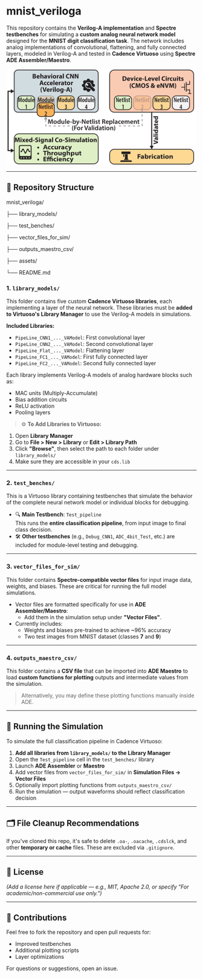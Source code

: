 # mnist_veriloga

This repository contains the **Verilog-A implementation** and **Spectre testbenches** for simulating a **custom analog neural network model** designed for the **MNIST digit classification task**. The network includes analog implementations of convolutional, flattening, and fully connected layers, modeled in Verilog-A and tested in **Cadence Virtuoso** using **Spectre ADE Assembler/Maestro**.

<p align="center">
  <img src="assets/Framework.png" width="500"/>
</p>

---

## 📁 Repository Structure

mnist_veriloga/

├── library_models/

├── test_benches/

├── vector_files_for_sim/

├── outputs_maestro_csv/

├── assets/

└── README.md


### 1. `library_models/`
This folder contains five custom **Cadence Virtuoso libraries**, each implementing a layer of the neural network. These libraries must be **added to Virtuoso's Library Manager** to use the Verilog-A models in simulations.

**Included Libraries:**
- `PipeLine_CNN1_..._VAModel`: First convolutional layer
- `PipeLine_CNN2_..._VAModel`: Second convolutional layer
- `PipeLine_Flat_..._VAModel`: Flattening layer
- `PipeLine_FC1_..._VAModel`: First fully connected layer
- `PipeLine_FC2_..._VAModel`: Second fully connected layer

Each library implements Verilog-A models of analog hardware blocks such as:
- MAC units (Multiply-Accumulate)
- Bias addition circuits
- ReLU activation
- Pooling layers

> ⚙️ **To Add Libraries to Virtuoso:**
1. Open **Library Manager**
2. Go to **File > New > Library** or **Edit > Library Path**
3. Click **"Browse"**, then select the path to each folder under `library_models/`
4. Make sure they are accessible in your `cds.lib`

---

### 2. `test_benches/`

This is a Virtuoso library containing testbenches that simulate the behavior of the complete neural network model or individual blocks for debugging.

- 🔍 **Main Testbench**: `Test_pipeline`  
   This runs the **entire classification pipeline**, from input image to final class decision.
- 🛠️ **Other testbenches** (e.g., `Debug_CNN1`, `ADC_4bit_Test`, etc.) are included for module-level testing and debugging.

---

### 3. `vector_files_for_sim/`

This folder contains **Spectre-compatible vector files** for input image data, weights, and biases. These are critical for running the full model simulations.

- Vector files are formatted specifically for use in **ADE Assembler/Maestro**:
  - Add them in the simulation setup under **"Vector Files"**.
- Currently includes:
  - Weights and biases pre-trained to achieve ~96% accuracy
  - Two test images from MNIST dataset (classes **7** and **9**)

---

### 4. `outputs_maestro_csv/`

This folder contains a **CSV file** that can be imported into **ADE Maestro** to load **custom functions for plotting** outputs and intermediate values from the simulation.

> Alternatively, you may define these plotting functions manually inside ADE.

---

## 🧪 Running the Simulation

To simulate the full classification pipeline in Cadence Virtuoso:

1. **Add all libraries from `library_models/` to the Library Manager**
2. Open the `Test_pipeline` cell in the `test_benches/` library
3. Launch **ADE Assembler** or **Maestro**
4. Add vector files from `vector_files_for_sim/` in **Simulation Files → Vector Files**
5. Optionally import plotting functions from `outputs_maestro_csv/`
6. Run the simulation — output waveforms should reflect classification decision

---

## 🗂️ File Cleanup Recommendations

If you've cloned this repo, it's safe to delete `.oa-`, `.oacache`, `.cdslck`, and other **temporary or cache** files. These are excluded via `.gitignore`.

---

## 📜 License

_(Add a license here if applicable — e.g., MIT, Apache 2.0, or specify "For academic/non-commercial use only.")_

---

## 🤝 Contributions

Feel free to fork the repository and open pull requests for:
- Improved testbenches
- Additional plotting scripts
- Layer optimizations

For questions or suggestions, open an issue.

